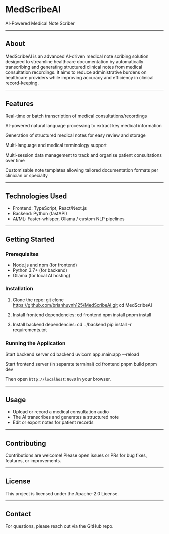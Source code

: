 # MedScribeAI

AI-Powered Medical Note Scriber

---

## About

MedScribeAI is an advanced AI-driven medical note scribing solution designed to streamline healthcare documentation by automatically transcribing and generating structured clinical notes from medical consultation recordings. It aims to reduce administrative burdens on healthcare providers while improving accuracy and efficiency in clinical record-keeping.

---

## Features
Real-time or batch transcription of medical consultations/recordings

AI-powered natural language processing to extract key medical information

Generation of structured medical notes for easy review and storage

Multi-language and medical terminology support

Multi-session data management to track and organise patient consultations over time

Customisable note templates allowing tailored documentation formats per clinician or specialty

---

## Technologies Used

- Frontend: TypeScript, React/Next.js
- Backend: Python (fastAPI)
- AI/ML: Faster-whisper, Ollama / custom NLP pipelines

---

## Getting Started

### Prerequisites

- Node.js and npm (for frontend)
- Python 3.7+ (for backend)
- Ollama (for local AI hosting)
### Installation

1. Clone the repo:
git clone https://github.com/brianhuynh125/MedScribeAI.git
cd MedScribeAI

2. Install frontend dependencies:
cd frontend
npm install
pnpm install

4. Install backend dependencies:
cd ../backend
pip install -r requirements.txt

### Running the Application

Start backend server
cd backend
uvicorn app.main:app --reload

Start frontend server (in separate terminal)
cd frontend
pnpm build
pnpm dev

Then open `http://localhost:8080` in your browser.

---

## Usage

- Upload or record a medical consultation audio
- The AI transcribes and generates a structured note
- Edit or export notes for patient records

---

## Contributing

Contributions are welcome! Please open issues or PRs for bug fixes, features, or improvements.

---

## License

This project is licensed under the Apache-2.0 License.

---

## Contact

For questions, please reach out via the GitHub repo.


